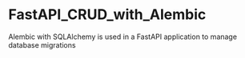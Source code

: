 # FastAPI_CRUD_with_Alembic
Alembic with SQLAlchemy is used in a FastAPI application to manage database migrations
